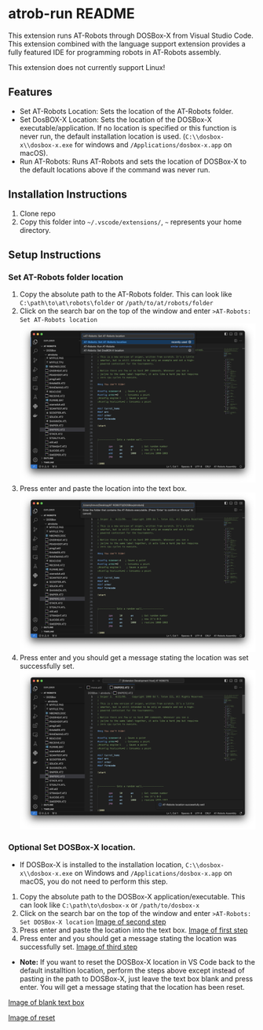 # atrob-run README

This extension runs AT-Robots through DOSBox-X from Visual Studio Code. This extension combined with the language support extension provides a fully featured IDE for programming robots in AT-Robots assembly.

This extension does not currently support Linux!

## Features

- Set AT-Robots Location: Sets the location of the AT-Robots folder.
- Set DosBOX-X Location: Sets the location of the DOSBox-X executable/application. If no location is specified or this function is never run, the default installation location is used. (```C:\\dosbox-x\\dosbox-x.exe``` for windows and ```/Applications/dosbox-x.app``` on macOS).
 - Run AT-Robots: Runs AT-Robots and sets the location of DOSBox-X to the default locations above if the command was never run.

## Installation Instructions
1. Clone repo
2. Copy this folder into ```~/.vscode/extensions/```, ```~``` represents your home directory.

## Setup Instructions
### Set AT-Robots folder location
1. Copy the absolute path to the AT-Robots folder. This can look like ```C:\path\to\at\robots\folder``` or ```/path/to/at/robots/folder```
2. Click on the search bar on the top of the window and enter ```>AT-Robots: Set AT-Robots location``` ![Image of first step](images/setATRobLoc_Instructions/step1.png)
3. Press enter and paste the location into the text box. ![Image of second step](images/setATRobLoc_Instructions/step2.png)
4. Press enter and you should get a message stating the location was set successfully set. ![Image of second step](images/setATRobLoc_Instructions/step3.png)

### **Optional** Set DOSBox-X location.
- If DOSBox-X is installed to the installation location, ```C:\\dosbox-x\\dosbox-x.exe``` on Windows and ```/Applications/dosbox-x.app``` on macOS, you do not need to perform this step.
1. Copy the absolute path to the DOSBox-X application/executable. This can look like ```C:\path\to\dosbox-x``` or ```/path/to/dosbox-x```
2. Click on the search bar on the top of the window and enter ```>AT-Robots: Set DOSBox-X location``` [Image of second step](images/setDosboxXLoc_instructions/step1.png)
3. Press enter and paste the location into the text box. [Image of first step](images/setDosboxXLoc_instructions/step2.png)
4. Press enter and you should get a message stating the location was successfully set. [Image of third step](images/setDosboxXLoc_instructions/step3.png)
- **Note:** If you want to reset the DOSBox-X location in VS Code back to the default installtion location, perform the steps above except instead of pasting in the path to DOSBox-X, just leave the text box blank and press enter. You will get a message stating that the location has been reset.  

[Image of blank text box](images/setDosboxXLoc_instructions/blankbox.png) 

[Image of reset](images/setDosboxXLoc_instructions/reset.png)
